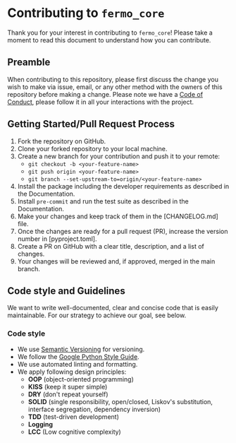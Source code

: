 # Contributing to `fermo_core`

Thank you for your interest in contributing to `fermo_core`! Please take a moment to
read this document to understand how you can contribute.

## Preamble

When contributing to this repository, please first discuss the change you wish to
make via issue, email, or any other method with the owners of this repository
before making a change. Please note we have a [Code of Conduct](CODE_OF_CONDUCT.md),
please follow it in all your interactions with the project.

## Getting Started/Pull Request Process

1. Fork the repository on GitHub.
2. Clone your forked repository to your local machine.
3. Create a new branch for your contribution and push it to your remote:
   - `git checkout -b <your-feature-name>`
   - `git push origin <your-feature-name>`
   - `git branch --set-upstream-to=origin/<your-feature-name>`
4. Install the package including the developer requirements as described in the Documentation.
5. Install `pre-commit` and run the test suite as described in the Documentation.
6. Make your changes and keep track of them in the [CHANGELOG.md] file.
7. Once the changes are ready for a pull request (PR), increase the version number in [pyproject.toml].
8. Create a PR on GitHub with a clear title, description, and a list of changes.
9. Your changes will be reviewed and, if approved, merged in the main branch.

## Code style and Guidelines

We want to write well-documented, clear and concise code that is easily maintainable.
For our strategy to achieve our goal, see below.

### Code style

- We use [Semantic Versioning](http://semver.org/) for versioning.
- We follow the
  [Google Python Style Guide](https://google.github.io/styleguide/pyguide.html).
- We use automated linting and formatting.
- We apply following design principles:
  - **OOP** (object-oriented programming)
  - **KISS** (keep it super simple)
  - **DRY** (don't repeat yourself)
  - **SOLID** (single responsibility, open/closed, Liskov's substitution, interface
    segregation, dependency inversion)
  - **TDD** (test-driven development)
  - **Logging**
  - **LCC** (Low cognitive complexity)